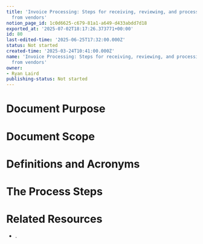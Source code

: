```yaml
---
title: 'Invoice Processing: Steps for receiving, reviewing, and processing invoices
  from vendors'
notion_page_id: 1c0d6625-c679-81a1-a649-d433abdd7d18
exported_at: '2025-07-02T18:17:26.373771+00:00'
id: 80
last-edited-time: '2025-06-25T17:32:00.000Z'
status: Not started
created-time: '2025-03-24T10:41:00.000Z'
name: 'Invoice Processing: Steps for receiving, reviewing, and processing invoices
  from vendors'
owner:
- Ryan Laird
publishing-status: Not started
---
```


# Document Purpose

<!-- Unsupported block type: divider -->

<!-- Unsupported block type: unsupported -->



# Document Scope

<!-- Unsupported block type: divider -->

<!-- Unsupported block type: unsupported -->

# Definitions and Acronyms

<!-- Unsupported block type: divider -->

<!-- Unsupported block type: child_database -->

# The Process Steps

<!-- Unsupported block type: divider -->

<!-- Unsupported block type: unsupported -->

<!-- Unsupported block type: table_of_contents -->



# Related Resources

<!-- Unsupported block type: divider -->

- .
